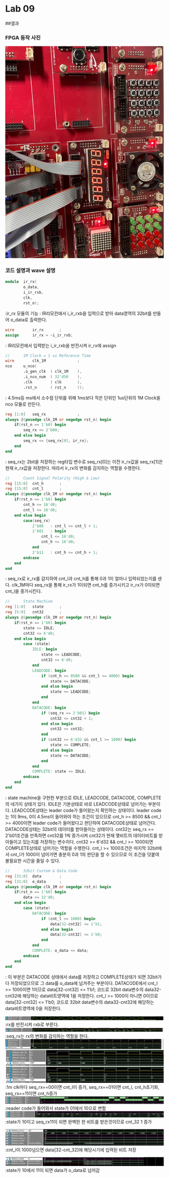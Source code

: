 
# Lab 09

##결과
### **FPGA 동작 사진**
![](https://github.com/wnyoung/LogicDesign/blob/master/Practice09/FPGA%20%EC%82%AC%EC%A7%84.jpg?raw=true)

### **코드 설명과 wave 설명**
```verilog
module	ir_rx(	
		o_data,
		i_ir_rxb,
		clk,
		rst_n);
```
:ir_rx 모듈의 기능
: IR리모컨에서 i_ir_rxb을 입력으로 받아 data영역의 32bit를 만들어 o_data로 출력한다.

```verilog
wire		ir_rx		;
assign		ir_rx = ~i_ir_rxb;
```
: IR리모컨에서 입력받는  i_ir_rxb을 반전시켜 ir_rx에 assign

```verilog
//		1M Clock = 1 us Reference Time
wire		clk_1M				;
nco		u_nco(
		.o_gen_clk	( clk_1M	),
		.i_nco_num	( 32'd50	),
		.clk		( clk		),
		.rst_n		( rst_n		));
```
: 4.5ms등 ms에서 소수점 단위를 위해 1ms보다 작은 단위인 1us단위의 1M Clock을 nco 모듈로 만든다.

```verilog
reg	[1:0]	seq_rx				;
always @(posedge clk_1M or negedge rst_n) begin
	if(rst_n == 1'b0) begin
		seq_rx <= 2'b00;
	end else begin
		seq_rx <= {seq_rx[0], ir_rx};
	end
end
```
: seq_rx는 2bit을 저장하는 reg타입 변수로 seq_rx[0]는 이전 ir_rx값을 seq_rx[1]은 현재 ir_rx값을 저장한다. 따라서 ir_rx의 변화를 감지하는 역할을 수행한다.


```verilog
//		Count Signal Polarity (High & Low)
reg	[15:0]	cnt_h		;
reg	[15:0]	cnt_l		;
always @(posedge clk_1M or negedge rst_n) begin
	if(rst_n == 1'b0) begin
		cnt_h <= 16'd0;
		cnt_l <= 16'd0;
	end else begin
		case(seq_rx)
			2'b00	: cnt_l <= cnt_l + 1;
			2'b01	: begin
				cnt_l <= 16'd0;
				cnt_h <= 16'd0;
			end
			2'b11	: cnt_h <= cnt_h + 1;
		endcase
	end
end
```
: seq_rx로 ir_rx를 감지하여 cnt_l과 cnt_h를 통해 0과 1이 얼마나 입력되었는지를 센다. clk_1M마다 seq_rx을 통해 ir_rx가 1이되면 cnt_h를 증가시키고 ir_rx가 0이되면 cnt_l을 증가시킨다.


```verilog
//		State Machine
reg	[1:0]	state		;
reg	[5:0]	cnt32		;
always @(posedge clk_1M or negedge rst_n) begin
	if(rst_n == 1'b0) begin
		state <= IDLE;
		cnt32 <= 6'd0;
	end else begin
		case (state)
			IDLE: begin
				state <= LEADCODE;
				cnt32 <= 6'd0;
			end
			LEADCODE: begin
				if (cnt_h >= 8500 && cnt_l >= 4000) begin
					state <= DATACODE;
				end else begin
					state <= LEADCODE;
				end
			end
			DATACODE: begin
				if (seq_rx == 2'b01) begin
					cnt32 <= cnt32 + 1;
				end else begin
					cnt32 <= cnt32;
				end
				if (cnt32 >= 6'd32 && cnt_l >= 1000) begin
					state <= COMPLETE;
				end else begin
					state <= DATACODE;
				end
			end
			COMPLETE: state <= IDLE;
		endcase
	end
end
```
: state machine을 구현한 부분으로 IDLE, LEADCODE, DATACODE, COMPLETE의 네가지 상태가 있다.
IDLE은 기본상태로 바로 LEADCODE상태로 넘어가는 부분이다. 
LEADCODE상태는 leader code가 들어왔는지 확인하는 상태이다.
leader code는 1이 9ms, 0이 4.5ms이 들어와야 하는 조건이 있으므로 cnt_h >= 8500 && cnt_l >= 4000이면 leader code가 들어왔다고 판단하여 DATACODE상태로 넘어간다.
DATACODE상태는 32bit의 데이터를 받아들이는 상태이다. 
cnt32는 seq_rx == 2'b01조건을 만족하면 cnt32를 1씩 증가시켜 cnt32가 현재 몇비트의 데이터비트를 받아들이고 있는지를 저장하는 변수이다. 
cnt32 >= 6'd32 && cnt_l >= 1000되면 COMPLETE상태로 넘어가는 역할을 수행한다.
cnt_l >= 1000조건은 마지막 32bit에서 cnt_l가 1000이 넘어가면 충분히 0과 1의 판단을 할 수 있으므로 이 조건을 덧붙여 불필요한 시간을 줄일 수 있다.

```verilog
//		32bit Custom & Data Code
reg	[31:0]	data		;
reg	[31:0]	o_data		;
always @(posedge clk_1M or negedge rst_n) begin
	if(rst_n == 1'b0) begin
		data <= 32'd0;
	end else begin
		case (state)
			DATACODE: begin
				if (cnt_l >= 1000) begin
					data[32-cnt32] <= 1'b1;
				end else begin
					data[32-cnt32] <= 1'b0;
				end
			end
			COMPLETE: o_data <= data;
		endcase
	end
end
```
: 이 부분은 DATACODE 상태에서 data를 저장하고 COMPLETE상태가 되면 32bit가 다 저장되었으므로 그 data를 o_data에 넘겨주는 부분이다.
DATACODE에서 cnt_l >= 1000이면 1이므로 data[32-cnt32] <= 1'b1; 코드로  32bit data변수의 data32-cnt32에 해당하는 data비트영역에 1을 저정한다. 
cnt_l >= 1000이 아니면 0이므로 data[32-cnt32] <= 1'b0; 코드로  32bit data변수의 data32-cnt32에 해당하는 data비트영역에 0을 저장한다. 


![](https://github.com/wnyoung/LogicDesign/blob/master/Practice09/rxb-rx%EB%B0%98%EB%8C%80.JPG?raw=true)
:rx를 반전시켜 rxb로 부른다.
![](https://github.com/wnyoung/LogicDesign/blob/master/Practice09/rx%EC%99%80%20seq_rx%20%EA%B4%80%EA%B3%84.JPG?raw=true)
:seq_rx는 rx의 변화를 감지하는 역할을 한다.
![](https://github.com/wnyoung/LogicDesign/blob/master/Practice09/1m%20clk%EB%A7%88%EB%8B%A4%20seq_rx%EA%B0%80%2000%EC%9D%B4%EB%AF%80%EB%A1%9C%20cnt_l%EC%9D%B4%20%EC%A6%9D%EA%B0%80.JPG?raw=true)
![](https://github.com/wnyoung/LogicDesign/blob/master/Practice09/seq_rx%EA%B0%80%2001%EC%9D%B4%EB%AF%80%EB%A1%9C%20cnt_l%EA%B3%BC%20cnt_h%EA%B0%80%200%EC%9C%BC%EB%A1%9C%20%EC%B4%88%EA%B8%B0%ED%99%94&%201m%20clk%EB%A7%88%EB%8B%A4%20eq_rx%EA%B0%80%2011%EC%9D%B4%EB%AF%80%EB%A1%9C%20cnt_h%EA%B0%80%201%EC%94%A9%20%EC%A6%9D%EA%B0%80.JPG?raw=true)
![](https://github.com/wnyoung/LogicDesign/blob/master/Practice09/seq_rx%EA%B0%80%2001%EC%9D%B4%EB%AF%80%EB%A1%9C%20cnt_l%EA%B3%BC%20cnt_h%EA%B0%80%200%EC%9C%BC%EB%A1%9C%20%EC%B4%88%EA%B8%B0%ED%99%94.JPG?raw=true)
:1m clk마다 seq_rx==00이면 cnt_l이 증가, seq_rx==01이면 cnt_l, cnt_h초기화, seq_rx==11이면 cnt_h증가 
![](https://github.com/wnyoung/LogicDesign/blob/master/Practice09/state%EA%B0%80%2001%EC%97%90%EC%84%9C%2010%EC%9C%BC%EB%A1%9C%20%EB%B3%80%ED%95%A8.JPG?raw=true)
:reader code가 들어와서 state가 01에서 10으로 변함
![](https://github.com/wnyoung/LogicDesign/blob/master/Practice09/state%EA%B0%80%2010%EC%9D%B4%EA%B3%A0%20seq_rx11%EC%9D%B4%20%EB%90%98%EB%A9%B4%20%EC%99%84%EB%B2%BD%ED%95%9C%20%ED%95%9C%20%EB%B9%84%ED%8A%B8%EB%A5%BC%20%EB%B0%9B%EC%9D%80%EA%B2%83%EC%9D%B4%EB%AF%80%EB%A1%9C%20cnt_32%EC%A6%9D%EA%B0%80.JPG?raw=true)
:state가 10이고 seq_rx11이 되면 완벽한 한 비트를 받은것이므로 cnt_32 1 증가

![](https://github.com/wnyoung/LogicDesign/blob/master/Practice09/cnt_l%EC%9D%B4%201000%EB%84%98%EC%9C%BC%EB%A9%B4%20data%5B32-cnt_32%5D%EC%97%90%20%ED%95%B4%EB%8B%B9%EC%8B%9C%EA%B8%B0%EC%97%90%20%EC%9E%85%EB%A0%A5%EB%90%9C%20%EB%B9%84%ED%8A%B8%20%EC%A0%80%EC%9E%A5.JPG?raw=true)
:cnt_l이 1000넘으면 data[32-cnt_32]에 해당시기에 입력된 비트 저장

![](https://github.com/wnyoung/LogicDesign/blob/master/Practice09/state%EA%B0%80%2010%EC%97%90%EC%84%9C%2011%EC%9D%B4%20%EB%90%98%EB%A9%B4%20data%EA%B0%80%20o_data%EB%A1%9C%20%EB%84%98%EC%96%B4%EA%B0%90.JPG?raw=true)
:state가 10에서 11이 되면 data가 o_data로 넘어감


<!--stackedit_data:
eyJoaXN0b3J5IjpbLTEyMTEzMTQxNV19
-->
